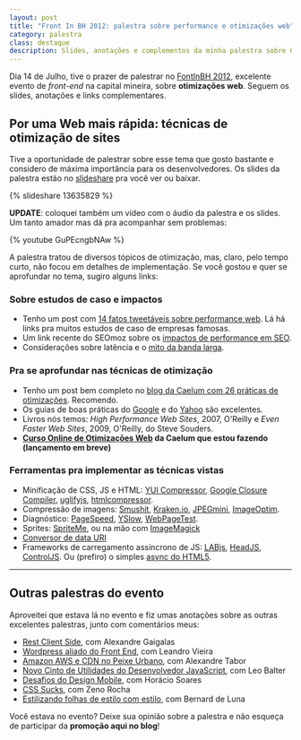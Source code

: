 ```yaml
---
layout: post
title: "Front In BH 2012: palestra sobre performance e otimizações web"
category: palestra
class: destaque
description: Slides, anotações e complementos da minha palestra sobre Otimizações Web no FrontInBH 2012
---
```


Dia 14 de Julho, tive o prazer de palestrar no [FontInBH 2012](http://www.frontinbh.com.br/), excelente evento de *front-end* na capital mineira, sobre **otimizações web**. Seguem os slides, anotações e links complementares.

## Por uma Web mais rápida: técnicas de otimização de sites

Tive a oportunidade de palestrar sobre esse tema que gosto bastante e considero de máxima importância para os desenvolvedores. Os slides da palestra estão no [slideshare](http://www.slideshare.net/caelumdev/frontinbh-2012-por-uma-web-mais-rpida-tcnicas-de-otimizaes-de-sites-por-srgio-lopes "Slides: Por uma Web mais rápida: técnicas de otimização de sites") pra você ver ou baixar.

{% slideshare 13635829 %}

**UPDATE**: coloquei também um vídeo com o áudio da palestra e os slides. Um tanto amador mas dá pra acompanhar sem problemas:

{% youtube GuPEcngbNAw %}

A palestra tratou de diversos tópicos de otimização, mas, claro, pelo tempo curto, não focou em detalhes de implementação. Se você gostou e quer se aprofundar no tema, sugiro alguns links:

### Sobre estudos de caso e impactos

* Tenho um post com [14 fatos tweetáveis sobre performance web](/tweetables-performance-web-otimizacoes/). Lá há links pra muitos estudos de caso de empresas famosas.
* Um link recente do SEOmoz sobre os [impactos de performance em SEO](http://www.seomoz.org/ugc/13-questions-and-answers-about-google-site-speed-and-seo).
* Considerações sobre latência e o [mito da banda larga](http://zoompf.com/blog/2011/12/i-dont-care-how-big-yours-is).

### Pra se aprofundar nas técnicas de otimização

* Tenho um post bem completo no [blog da Caelum com 26 práticas de otimizações](http://blog.caelum.com.br/por-uma-web-mais-rapida-26-tecnicas-de-otimizacao-de-sites/). Recomendo.
* Os guias de boas práticas do [Google](https://developers.google.com/speed/docs/best-practices/rules_intro) e do [Yahoo](http://developer.yahoo.com/performance/rules.html) são excelentes.
* Livros nós temos: *High Performance Web Sites*, 2007, O'Reilly e *Even Faster Web Sites*, 2009, O'Reilly, do Steve Souders.
* **[Curso Online de Otimizações Web](http://www.caelum.com.br/curso/online/otimizacoes-web/) da Caelum que estou fazendo (lançamento em breve)**

### Ferramentas pra implementar as técnicas vistas

* Minificação de CSS, JS e HTML: [YUI Compressor](http://developer.yahoo.com/yui/compressor/), [Google Closure Compiler](https://developers.google.com/closure/compiler/), [uglifyjs](http://marijnhaverbeke.nl//uglifyjs), [htmlcompressor](http://code.google.com/p/htmlcompressor/).
* Compressão de imagens: [Smushit](http://smushit.com/), [Kraken.io](http://kraken.io/), [JPEGmini](http://www.jpegmini.com/), [ImageOptim](http://imageoptim.com/).
* Diagnóstico: [PageSpeed](https://developers.google.com/pagespeed/), [YSlow](http://developer.yahoo.com/yslow/), [WebPageTest](http://webpagetest.org/).
* Sprites: [SpriteMe](http://spriteme.org/), ou na mão com [ImageMagick](http://stackoverflow.com/questions/88711/how-to-concatenate-icons-into-a-single-image-with-imagemagick)
* [Conversor de data URI](http://www.scalora.org/projects/uriencoder/) 
* Frameworks de carregamento assíncrono de JS: [LABjs](http://labjs.com/), [HeadJS](http://headjs.com/), [ControlJS](http://stevesouders.com/controljs/). Ou (prefiro) o simples [async do HTML5](http://www.sitepoint.com/non-blocking-async-defer/).


------

## Outras palestras do evento

Aproveitei que estava lá no evento e fiz umas anotações sobre as outras excelentes palestras, junto com comentários meus:

* [Rest Client Side](/front-in-bh-rest-client-side-alexandre-gaigalas/), com Alexandre Gaigalas
* [Wordpress aliado do Front End](/front-in-bh-wordpress-leandro-vieira/), com Leandro Vieira
* [Amazon AWS e CDN no Peixe Urbano](/front-in-bh-peixe-urbano-amazon-cdn-alexandre-tabor/), com Alexandre Tabor
* [Novo Cinto de Utilidades do Desenvolvedor JavaScript](/front-in-bh-novidades-mozilla-leo-balter/), com Leo Balter
* [Desafios do Design Mobile](/front-in-bh-desafios-design-mobile-horacio-soares/), com Horácio Soares
* [CSS Sucks](/front-in-bh-css-sucks-zeno-rocha/), com Zeno Rocha
* [Estilizando folhas de estilo com estilo](/front-in-bh-estilizando-css-com-estilo-bernard-de-luna/), com Bernard de Luna

Você estava no evento? Deixe sua opinião sobre a palestra e não esqueça de participar da **promoção aqui no blog**!

